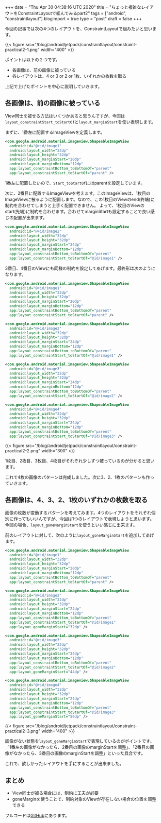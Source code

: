+++
date = "Thu Apr 30 04:38:16 UTC 2020"
title = "ちょっと複雑なレイアウトをConstraintLayoutで組んでみるpart2"
tags = ["android", "constraintlayout"]
blogimport = true
type = "post"
draft = false
+++

今回の記事では次の4つのレイアウトを、ConstraintLayoutで組みたいと思います。

{{< figure src="/blog/android/jetpack/constraintlayout/constraint-practical2-1.png" width="400" >}}

ポイントは以下の２つです。

- 各画像は、前の画像に被っている
- 各レイアウトは、4 or 3 or 2 or 1枚、いずれかの枚数を取る

上記で上げたポイントを中心に説明していきます。

## 各画像は、前の画像に被っている

View同士を被せる方法はいくつかあると思うんですが、今回は`layout_constraintStart_toStartOf`と`layout_marginStart`を使い表現します。

まずに、1番左に配置するImageViewを定義します。

```xml
<com.google.android.material.imageview.ShapeableImageView
  android:id="@+id/image1"
  android:layout_width="32dp"
  android:layout_height="32dp"
  android:layout_marginStart="20dp"
  android:layout_marginBottom="12dp"
  app:layout_constraintBottom_toBottomOf="parent"
  app:layout_constraintStart_toStartOf="parent" />
```

1番左に配置したいので、`Start_toStartOf`にはparentを設定しています。

次に、2番目に配置するImageViewを考えます。このImageViewは、1枚目のImageViewに被るように配置します。なので、この1枚目のViewのend(終端)に制約を合わせてしまうと上手く配置できません。
よって、1枚目のViewのstart(先端)に制約を合わせます。合わせてmarginStartも設定することで良い感じの配置が出来ます。

```xml
<com.google.android.material.imageview.ShapeableImageView
  android:id="@+id/image2"
  android:layout_width="32dp"
  android:layout_height="32dp"
  android:layout_marginStart="24dp"
  android:layout_marginBottom="12dp"
  app:layout_constraintBottom_toBottomOf="parent"
  app:layout_constraintStart_toStartOf="@id/image1" />
```

3番目、4番目のViewにも同様の制約を設定してあげます。最終形は次のようになります。

```xml
<com.google.android.material.imageview.ShapeableImageView
  android:id="@+id/image1"
  android:layout_width="32dp"
  android:layout_height="32dp"
  android:layout_marginStart="20dp"
  android:layout_marginBottom="12dp"
  app:layout_constraintBottom_toBottomOf="parent"
  app:layout_constraintStart_toStartOf="parent" />

<com.google.android.material.imageview.ShapeableImageView
  android:id="@+id/image2"
  android:layout_width="32dp"
  android:layout_height="32dp"
  android:layout_marginStart="24dp"
  android:layout_marginBottom="12dp"
  app:layout_constraintBottom_toBottomOf="parent"
  app:layout_constraintStart_toStartOf="@id/image1" />

<com.google.android.material.imageview.ShapeableImageView
  android:id="@+id/image3"
  android:layout_width="32dp"
  android:layout_height="32dp"
  android:layout_marginStart="24dp"
  android:layout_marginBottom="12dp"
  app:layout_constraintBottom_toBottomOf="parent"
  app:layout_constraintStart_toStartOf="@id/image2" />

<com.google.android.material.imageview.ShapeableImageView
  android:id="@+id/image4"
  android:layout_width="32dp"
  android:layout_height="32dp"
  android:layout_marginStart="24dp"
  android:layout_marginBottom="12dp"
  app:layout_constraintBottom_toBottomOf="parent"
  app:layout_constraintStart_toStartOf="@id/image3" />
```

{{< figure src="/blog/android/jetpack/constraintlayout/constraint-practical2-2.png" width="300" >}}

1枚目、2枚目、3枚目、4枚目がそれぞれ少しずつ被っているのが分かると思います。

これで4枚の画像のパターンは完成しました。次に3、2、1枚のパターンも作っていきます。

## 各画像は、4、3、2、1枚のいずれかの枚数を取る

画像の枚数が変動するパターンを考えてみます。4つのレイアウトをそれぞれ個別に作ってもいいんですが、今回は1つのレイアウトで表現しようと思います。
今回の場合、`layout_goneMarginStart`を使うといい感じに出来ます。

前のレイアウトに対して、次のように`layout_goneMarginStart`を追加してあげます。

```xml
<com.google.android.material.imageview.ShapeableImageView
  android:id="@+id/image1"
  android:layout_width="32dp"
  android:layout_height="32dp"
  android:layout_marginStart="20dp"
  android:layout_marginBottom="12dp"
  app:layout_constraintBottom_toBottomOf="parent"
  app:layout_constraintStart_toStartOf="parent" />

<com.google.android.material.imageview.ShapeableImageView
  android:id="@+id/image2"
  android:layout_width="32dp"
  android:layout_height="32dp"
  android:layout_marginStart="24dp"
  android:layout_marginBottom="12dp"
  app:layout_constraintBottom_toBottomOf="parent"
  app:layout_constraintStart_toStartOf="@id/image1"
  app:layout_goneMarginStart="32dp" />

<com.google.android.material.imageview.ShapeableImageView
  android:id="@+id/image3"
  android:layout_width="32dp"
  android:layout_height="32dp"
  android:layout_marginStart="24dp"
  android:layout_marginBottom="12dp"
  app:layout_constraintBottom_toBottomOf="parent"
  app:layout_constraintStart_toStartOf="@id/image2"
  app:layout_goneMarginStart="44dp" />

<com.google.android.material.imageview.ShapeableImageView
  android:id="@+id/image4"
  android:layout_width="32dp"
  android:layout_height="32dp"
  android:layout_marginStart="24dp"
  android:layout_marginBottom="12dp"
  app:layout_constraintBottom_toBottomOf="parent"
  app:layout_constraintStart_toStartOf="@id/image3"
  app:layout_goneMarginStart="56dp" />
```

{{< figure src="/blog/android/jetpack/constraintlayout/constraint-practical2-3.png" width="400" >}}

画像がない状態を`layout_goneMarginStart`で表現しているのがポイントです。「1番左の画像がなかったら、2番目の画像のmarginStartを調整」、「2番目の画像がなかったら、3番目の画像のmarginStartを調整」といった具合です。

これで、欲しかったレイアウトを手にすることが出来ました。

## まとめ

- View同士が被る場合には、制約に工夫が必要
- goneMarginを使うことで、制約対象のViewが存在しない場合の位置を調整できる

フルコードは[GitHub](https://github.com/satoshun-android-example/ConstraintLayout/blob/master/app/src/main/res/layout/circle_image_sequence_item.xml)にあります。
